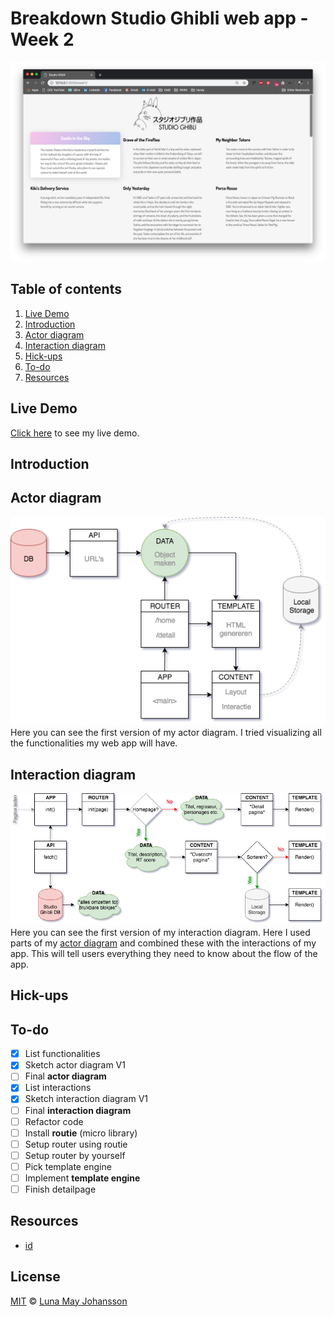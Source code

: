 # Breakdown Studio Ghibli web app - Week 2

![Studio Ghibli website](/img/website.png)

## Table of contents
1. [Live Demo](#Live-Demo)
2. [Introduction](#Introduction)
3. [Actor diagram](#Actor-diagram)
4. [Interaction diagram](#Interaction-diagram)
5. [Hick-ups](#Hick-ups)
6. [To-do](#To-do)
7. [Resources](#Resources)

## Live Demo
[Click here](https://maybuzz.github.io/wafs) to see my live demo.

## Introduction


## Actor diagram
![Actor diagram V1](/img/actor.png)   
Here you can see the first version of my actor diagram. I tried visualizing all the functionalities my web app will have.

## Interaction diagram
![Interaction diagram V1](/img/interaction.png)   
Here you can see the first version of my interaction diagram. Here I used parts of my [actor diagram](#Actor-diagram) and combined these with the interactions of my app. This will tell users everything they need to know about the flow of the app.

## Hick-ups


## To-do
- [x] List functionalities   
- [x] Sketch actor diagram V1   
- [ ] Final **actor diagram**   
- [x] List interactions   
- [x] Sketch interaction diagram V1   
- [ ] Final **interaction diagram**   
- [ ] Refactor code   
- [ ] Install **routie** (micro library)   
- [ ] Setup router using routie   
- [ ] Setup router by yourself   
- [ ] Pick template engine   
- [ ] Implement **template engine**   
- [ ] Finish detailpage   

## Resources
- [id](https://www.peterbe.com/plog/createelement-a)   

## License
[MIT](LICENSE) © [Luna May Johansson](https://github.com/maybuzz)
